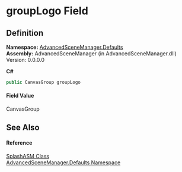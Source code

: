 # groupLogo Field




## Definition
**Namespace:** <a href="N_AdvancedSceneManager_Defaults.md">AdvancedSceneManager.Defaults</a>  
**Assembly:** AdvancedSceneManager (in AdvancedSceneManager.dll) Version: 0.0.0.0

**C#**
``` C#
public CanvasGroup groupLogo
```



#### Field Value
CanvasGroup

## See Also


#### Reference
<a href="T_AdvancedSceneManager_Defaults_SplashASM.md">SplashASM Class</a>  
<a href="N_AdvancedSceneManager_Defaults.md">AdvancedSceneManager.Defaults Namespace</a>  

